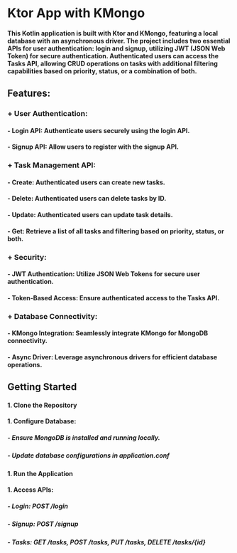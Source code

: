 # Ktor App with KMongo

#### This Kotlin application is built with Ktor and KMongo, featuring a local database with an asynchronous driver. The project includes two essential APIs for user authentication: login and signup, utilizing JWT (JSON Web Token) for secure authentication. Authenticated users can access the Tasks API, allowing CRUD operations on tasks with additional filtering capabilities based on priority, status, or a combination of both.

## Features:

### + User Authentication:
####  - **Login API**: Authenticate users securely using the login API.
####  - **Signup API**: Allow users to register with the signup API.

### + Task Management API:
####  - **Create**: Authenticated users can create new tasks.
####  - **Delete**: Authenticated users can delete tasks by ID.
####  - **Update**: Authenticated users can update task details.
####  - **Get**: Retrieve a list of all tasks and filtering based on priority, status, or both.

### + Security:
####  - **JWT Authentication**: Utilize JSON Web Tokens for secure user authentication.
####  - **Token-Based Access**: Ensure authenticated access to the Tasks API.

### + Database Connectivity:
####  - **KMongo Integration**: Seamlessly integrate KMongo for MongoDB connectivity.
####  - **Async Driver**: Leverage asynchronous drivers for efficient database operations.

## Getting Started

#### **1. Clone the Repository**
#### **1. Configure Database**:
#####  - Ensure MongoDB is installed and running locally.
#####  - Update database configurations in application.conf
#### **1. Run the Application**
#### **1. Access APIs**:
#####  - Login: POST /login
#####  - Signup: POST /signup
#####  - Tasks: GET /tasks, POST /tasks, PUT /tasks, DELETE /tasks/{id}
